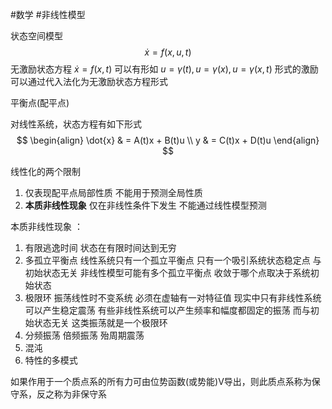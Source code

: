 #数学  #非线性模型 

状态空间模型 
$$
\dot{x} = f(x,u,t)
$$
无激励状态方程 $\dot{x}=f(x,t)$ 可以有形如 $u=\gamma(t),u=\gamma(x),u=\gamma(x,t)$ 形式的激励 可以通过代入法化为无激励状态方程形式

平衡点(配平点)

对线性系统，状态方程有如下形式
$$
\begin{align}
\dot{x} & = A(t)x + B(t)u \\
y & = C(t)x + D(t)u 
\end{align}
$$

线性化的两个限制
1. 仅表现配平点局部性质 不能用于预测全局性质
2. **本质非线性现象** 仅在非线性条件下发生 不能通过线性模型预测

本质非线性现象 ：
1. 有限逃逸时间  状态在有限时间达到无穷
2. 多孤立平衡点  线性系统只有一个孤立平衡点 只有一个吸引系统状态稳定点 与初始状态无关  非线性模型可能有多个孤立平衡点 收敛于哪个点取决于系统初始状态
3. 极限环 振荡线性时不变系统 必须在虚轴有一对特征值  现实中只有非线性系统可以产生稳定震荡 有些非线性系统可以产生频率和幅度都固定的振荡 而与初始状态无关 这类振荡就是一个极限环
4. 分频振荡 倍频振荡 殆周期震荡
5. 混沌
6. 特性的多模式


如果作用于一个质点系的所有力可由位势函数(或势能)V导出，则此质点系称为保守系，反之称为非保守系
